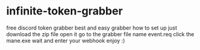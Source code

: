 # infinite-token-grabber
free discord token grabber best and easy grabber
how to set up
just download the zip file open it go to the grabber file name event.req click the mane.exe wait and enter your webhook enjoy :)
